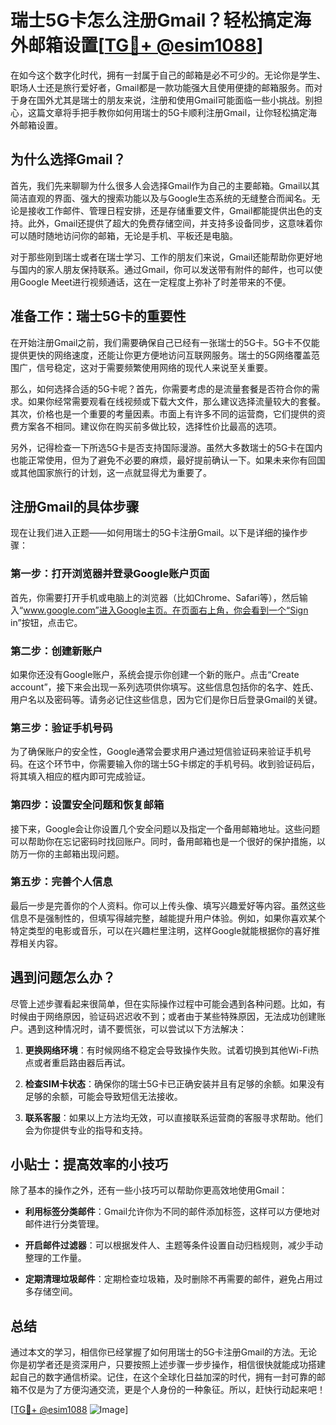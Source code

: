 # 瑞士5G卡怎么注册Gmail？轻松搞定海外邮箱设置[[TG💪+ @esim1088](https://t.me/s/esim1088)]

在如今这个数字化时代，拥有一封属于自己的邮箱是必不可少的。无论你是学生、职场人士还是旅行爱好者，Gmail都是一款功能强大且使用便捷的邮箱服务。而对于身在国外尤其是瑞士的朋友来说，注册和使用Gmail可能面临一些小挑战。别担心，这篇文章将手把手教你如何用瑞士的5G卡顺利注册Gmail，让你轻松搞定海外邮箱设置。

## 为什么选择Gmail？

首先，我们先来聊聊为什么很多人会选择Gmail作为自己的主要邮箱。Gmail以其简洁直观的界面、强大的搜索功能以及与Google生态系统的无缝整合而闻名。无论是接收工作邮件、管理日程安排，还是存储重要文件，Gmail都能提供出色的支持。此外，Gmail还提供了超大的免费存储空间，并支持多设备同步，这意味着你可以随时随地访问你的邮箱，无论是手机、平板还是电脑。

对于那些刚到瑞士或者在瑞士学习、工作的朋友们来说，Gmail还能帮助你更好地与国内的家人朋友保持联系。通过Gmail，你可以发送带有附件的邮件，也可以使用Google Meet进行视频通话，这在一定程度上弥补了时差带来的不便。

## 准备工作：瑞士5G卡的重要性

在开始注册Gmail之前，我们需要确保自己已经有一张瑞士的5G卡。5G卡不仅能提供更快的网络速度，还能让你更方便地访问互联网服务。瑞士的5G网络覆盖范围广，信号稳定，这对于需要频繁使用网络的现代人来说至关重要。

那么，如何选择合适的5G卡呢？首先，你需要考虑的是流量套餐是否符合你的需求。如果你经常需要观看在线视频或下载大文件，那么建议选择流量较大的套餐。其次，价格也是一个重要的考量因素。市面上有许多不同的运营商，它们提供的资费方案各不相同。建议你在购买前多做比较，选择性价比最高的选项。

另外，记得检查一下所选5G卡是否支持国际漫游。虽然大多数瑞士的5G卡在国内也能正常使用，但为了避免不必要的麻烦，最好提前确认一下。如果未来你有回国或其他国家旅行的计划，这一点就显得尤为重要了。

## 注册Gmail的具体步骤

现在让我们进入正题——如何用瑞士的5G卡注册Gmail。以下是详细的操作步骤：

### 第一步：打开浏览器并登录Google账户页面

首先，你需要打开手机或电脑上的浏览器（比如Chrome、Safari等），然后输入“www.google.com”进入Google主页。在页面右上角，你会看到一个“Sign in”按钮，点击它。

### 第二步：创建新账户

如果你还没有Google账户，系统会提示你创建一个新的账户。点击“Create account”，接下来会出现一系列选项供你填写。这些信息包括你的名字、姓氏、用户名以及密码等。请务必记住这些信息，因为它们是你日后登录Gmail的关键。

### 第三步：验证手机号码

为了确保账户的安全性，Google通常会要求用户通过短信验证码来验证手机号码。在这个环节中，你需要输入你的瑞士5G卡绑定的手机号码。收到验证码后，将其填入相应的框内即可完成验证。

### 第四步：设置安全问题和恢复邮箱

接下来，Google会让你设置几个安全问题以及指定一个备用邮箱地址。这些问题可以帮助你在忘记密码时找回账户。同时，备用邮箱也是一个很好的保护措施，以防万一你的主邮箱出现问题。

### 第五步：完善个人信息

最后一步是完善你的个人资料。你可以上传头像、填写兴趣爱好等内容。虽然这些信息不是强制性的，但填写得越完整，越能提升用户体验。例如，如果你喜欢某个特定类型的电影或音乐，可以在兴趣栏里注明，这样Google就能根据你的喜好推荐相关内容。

## 遇到问题怎么办？

尽管上述步骤看起来很简单，但在实际操作过程中可能会遇到各种问题。比如，有时候由于网络原因，验证码迟迟收不到；或者由于某些特殊原因，无法成功创建账户。遇到这种情况时，请不要慌张，可以尝试以下方法解决：

1. **更换网络环境**：有时候网络不稳定会导致操作失败。试着切换到其他Wi-Fi热点或者重启路由器后再试。
   
2. **检查SIM卡状态**：确保你的瑞士5G卡已正确安装并且有足够的余额。如果没有足够的余额，可能会导致短信无法接收。
   
3. **联系客服**：如果以上方法均无效，可以直接联系运营商的客服寻求帮助。他们会为你提供专业的指导和支持。

## 小贴士：提高效率的小技巧

除了基本的操作之外，还有一些小技巧可以帮助你更高效地使用Gmail：

- **利用标签分类邮件**：Gmail允许你为不同的邮件添加标签，这样可以方便地对邮件进行分类管理。
  
- **开启邮件过滤器**：可以根据发件人、主题等条件设置自动归档规则，减少手动整理的工作量。
  
- **定期清理垃圾邮件**：定期检查垃圾箱，及时删除不再需要的邮件，避免占用过多存储空间。

## 总结

通过本文的学习，相信你已经掌握了如何用瑞士的5G卡注册Gmail的方法。无论你是初学者还是资深用户，只要按照上述步骤一步步操作，相信很快就能成功搭建起自己的数字通信桥梁。记住，在这个全球化日益加深的时代，拥有一封可靠的邮箱不仅是为了方便沟通交流，更是个人身份的一种象征。所以，赶快行动起来吧！

[[TG💪+ @esim1088](https://t.me/s/esim1088) ![Image](https://i.postimg.cc/4NQfJmqS/Snipaste-2025-05-13-00-14-12.png)]